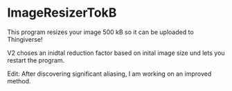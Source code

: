 # ImageResizerTokB
This program resizes your image 500 kB so it can be uploaded to Thingiverse!

V2 choses an inidtal reduction factor based on inital image size und lets you restart the program.

Edit: After discovering significant aliasing, I am working on an improved method.
